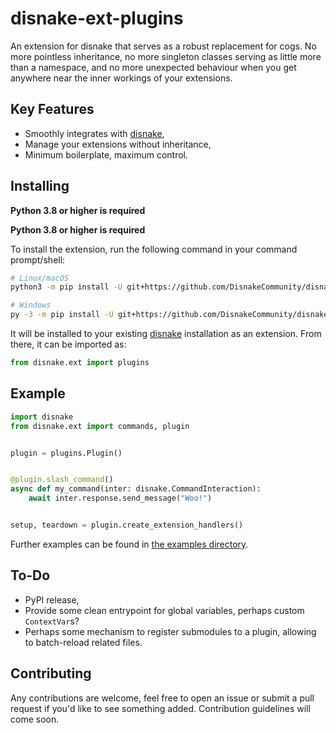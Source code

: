 disnake-ext-plugins
===================

An extension for disnake that serves as a robust replacement for cogs.
No more pointless inheritance, no more singleton classes serving as little more
than a namespace, and no more unexpected behaviour when you get anywhere near
the inner workings of your extensions.

Key Features
------------
- Smoothly integrates with [disnake](https://github.com/DisnakeDev/disnake),
- Manage your extensions without inheritance,
- Minimum boilerplate, maximum control.

Installing
----------
**Python 3.8 or higher is required**

**Python 3.8 or higher is required**

To install the extension, run the following command in your command prompt/shell:

``` sh
# Linux/macOS
python3 -m pip install -U git+https://github.com/DisnakeCommunity/disnake-ext-plugins

# Windows
py -3 -m pip install -U git+https://github.com/DisnakeCommunity/disnake-ext-plugins
```
It will be installed to your existing [disnake](https://github.com/DisnakeDev/disnake) installation as an extension. From there, it can be imported as:

```py
from disnake.ext import plugins
```

Example
-------
```py
import disnake
from disnake.ext import commands, plugin


plugin = plugins.Plugin()


@plugin.slash_command()
async def my_command(inter: disnake.CommandInteraction):
    await inter.response.send_message("Woo!")


setup, teardown = plugin.create_extension_handlers()
```
Further examples can be found in [the examples directory](https://github.com/Chromosomologist/disnake-ext-plugins/tree/master/examples).

To-Do
-----
- PyPI release,
- Provide some clean entrypoint for global variables, perhaps custom `ContextVar`s?
- Perhaps some mechanism to register submodules to a plugin, allowing to batch-reload related files.

Contributing
------------
Any contributions are welcome, feel free to open an issue or submit a pull request if you'd like to see something added. Contribution guidelines will come soon.
